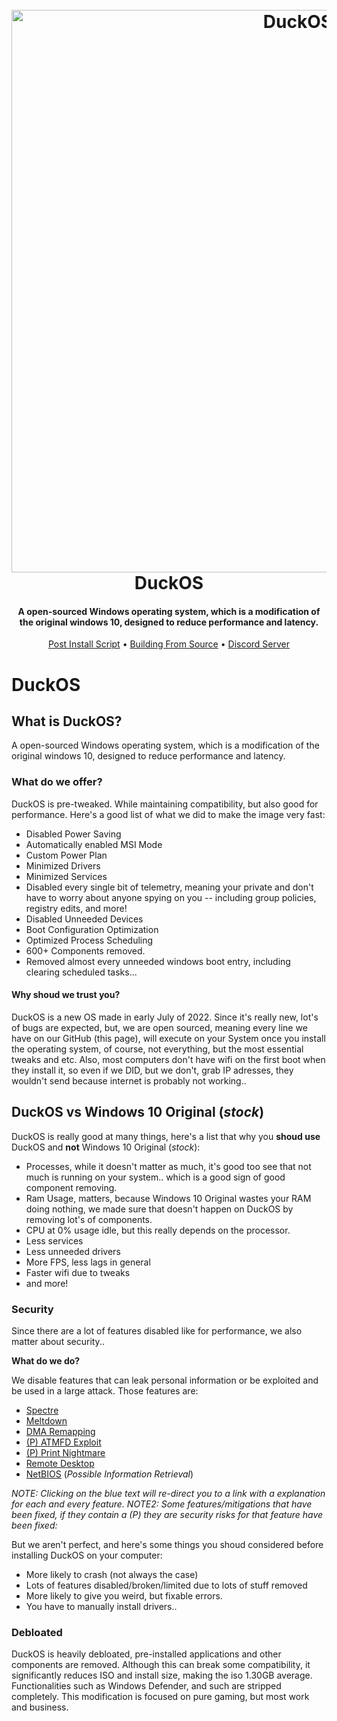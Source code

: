<h1 align="center">
  <br>
  <a href="https://discord.gg/8pDMf44t6R/"><img src="https://github.com/DuckOS-GitHub/DuckOS/raw/main/branding/banner.jpg" alt="DuckOS" width="900"></a>
  <br>
  DuckOS
  <br>
</h1>
<h4 align="center">A open-sourced Windows operating system, which is a modification of the original windows 10, designed to reduce performance and latency.</h4>

<p align="center">
  <a href="link here">Post Install Script</a>
  •
  <a href="place link here">Building From Source</a>
  •
  <a href="https://discord.gg/8pDMf44t6R">Discord Server</a>
</p>

# DuckOS

## What is DuckOS?

A open-sourced Windows operating system, which is a modification of the original windows 10, designed to reduce performance and latency.

### **What do we offer?**

DuckOS is pre-tweaked. While maintaining compatibility, but also good for performance. Here's a good list of what we did to make the image very fast:

- Disabled Power Saving
- Automatically enabled MSI Mode
- Custom Power Plan
- Minimized Drivers
- Minimized Services
- Disabled every single bit of telemetry, meaning your private and don't have to worry about anyone spying on you -- including group policies, registry edits, and more!
- Disabled Unneeded Devices
- Boot Configuration Optimization
- Optimized Process Scheduling
- 600+ Components removed.
- Removed almost every unneeded windows boot entry, including clearing scheduled tasks...

#### Why shoud we trust you?

DuckOS is a new OS made in early July of 2022. Since it's really new, lot's of bugs are expected, but, we are open sourced, meaning every line we have on our GitHub (this page), will execute on your System once you install the operating system, of course, not everything, but the most essential tweaks and etc.
Also, most computers don't have wifi on the first boot when they install it, so even if we DID, but we don't, grab IP adresses, they wouldn't send because internet is probably not working..

## DuckOS vs Windows 10 Original (*stock*)

DuckOS is really good at many things, here's a list that why you **shoud use** DuckOS and **not** Windows 10 Original (*stock*):
- Processes, while it doesn't matter as much, it's good too see that not much is running on your system.. which is a good sign of good component removing.
- Ram Usage, matters, because Windows 10 Original wastes your RAM doing nothing, we made sure that doesn't happen on DuckOS by removing lot's of components.
- CPU at 0% usage idle, but this really depends on the processor.
- Less services
- Less unneeded drivers
- More FPS, less lags in general
- Faster wifi due to tweaks
- and more!

### Security

Since there are a lot of features disabled like for performance, we also matter about security..

**What do we do?**

We disable features that can leak personal information or be exploited and be used in a large attack.
Those features are: 

- [Spectre](https://spectreattack.com/spectre.pdf)
- [Meltdown](https://meltdownattack.com/meltdown.pdf)
- [DMA Remapping](https://docs.microsoft.com/en-us/windows/security/information-protection/kernel-dma-protection-for-thunderbolt)
- [(P) ATMFD Exploit](https://msrc.microsoft.com/update-guide/en-US/vulnerability/CVE-2020-1020)
- [(P) Print Nightmare](https://us-cert.cisa.gov/ncas/current-activity/2021/06/30/printnightmare-critical-windows-print-spooler-vulnerability)
- [Remote Desktop](https://cve.mitre.org/cgi-bin/cvekey.cgi?keyword=Windows+Remote+Desktop)
- [NetBIOS](https://en.wikipedia.org/wiki/NetBIOS) (*Possible Information Retrieval*)

*NOTE: Clicking on the blue text will re-direct you to a link with a explanation for each and every feature.*
*NOTE2: Some features/mitigations that have been fixed, if they contain a (P) they are security risks for that feature have been fixed:*

But we aren't perfect, and here's some things you shoud considered before installing DuckOS on your computer:
- More likely to crash (not always the case)
- Lots of features disabled/broken/limited due to lots of stuff removed
- More likely to give you weird, but fixable errors.
- You have to manually install drivers.. 

### **Debloated**

DuckOS is heavily debloated, pre-installed applications and other components are removed. Although this can break some compatibility, it significantly reduces ISO and install size, making the iso 1.30GB average. Functionalities such as Windows Defender, and such are stripped completely. This modification is focused on pure gaming, but most work and business.
